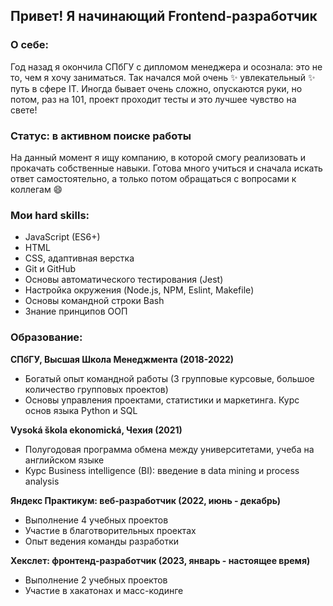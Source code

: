 ## Привет! Я начинающий Frontend-разработчик

### О себе:
Год назад я окончила СПбГУ с дипломом менеджера и осознала: это не то, чем я хочу заниматься. Так начался мой очень ✨ увлекательный ✨ путь в сфере IT. Иногда бывает очень сложно, опускаются руки, но потом, раз на 101, проект проходит тесты и это лучшее чувство на свете!

### Статус: в активном поиске работы
На данный момент я ищу компанию, в которой смогу реализовать и прокачать собственные навыки. Готова много учиться и сначала искать ответ самостоятельно, а только потом обращаться с вопросами к коллегам 😄 

### Мои hard skills:
* JavaScript (ES6+)
* HTML
* CSS, адаптивная верстка
* Git и GitHub
* Основы автоматического тестирования (Jest)
* Настройка окружения (Node.js, NPM, Eslint, Makefile)
* Основы командной строки Bash
* Знание принципов ООП


### Образование:

__СПбГУ, Высшая Школа Менеджмента (2018-2022)__ 
  - Богатый опыт командной работы (3 групповые курсовые, большое количество групповых проектов)
  - Основы управления проектами, статистики и маркетинга. Курс основ языка Python и SQL

__Vysoká škola ekonomická, Чехия (2021)__
  - Полугодовая программа обмена между университетами, учеба на английском языке
  - Курс Business intelligence (BI): введение в data mining и process analysis

__Яндекс Практикум: веб-разработчик (2022, июнь - декабрь)__
  - Выполнение 4 учебных проектов
  - Участие в благотворительных проектах
  - Опыт ведения команды разработки

__Хекслет: фронтенд-разработчик (2023, январь - настоящее время)__
  - Выполнение 2 учебных проектов
  - Участие в хакатонах и масс-кодинге
